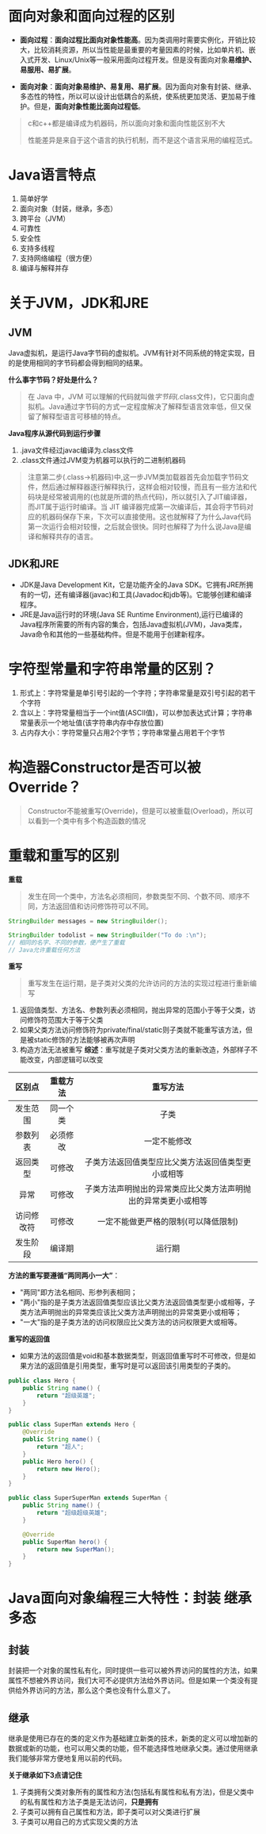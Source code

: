 # 面向对象和面向过程的区别

* **面向过程**：**面向过程比面向对象性能高**。因为类调用时需要实例化，开销比较大，比较消耗资源，所以当性能是最重要的考量因素的时候，比如单片机、嵌入式开发、Linux/Unix等一般采用面向过程开发。但是没有面向对象**易维护、易服用、易扩展**。
  
* **面向对象**：**面向对象易维护、易复用、易扩展**。因为面向对象有封装、继承、多态性的特性，所以可以设计出低耦合的系统，使系统更加灵活、更加易于维护。但是，**面向对象性能比面向过程低**。

> c和c++都是编译成为机器码，所以面向对象和面向性能区别不大
> 
> 性能差异是来自于这个语言的执行机制，而不是这个语言采用的编程范式。

# Java语言特点
1. 简单好学
2. 面向对象（封装，继承，多态）
3. 跨平台（JVM）
4. 可靠性
5. 安全性
6. 支持多线程
7. 支持网络编程（很方便）
8. 编译与解释并存

# 关于JVM，JDK和JRE
## JVM
Java虚拟机，是运行Java字节码的虚拟机。JVM有针对不同系统的特定实现，目的是使用相同的字节码都会得到相同的结果。

**什么事字节码？好处是什么？**
>在 Java 中，JVM 可以理解的代码就叫做*字节码*(.class文件)，它只面向虚拟机。Java通过字节码的方式一定程度解决了解释型语言效率低，但又保留了解释型语言可移植的特点。

**Java程序从源代码到运行步骤**

1. .java文件经过javac编译为.class文件
2. .class文件通过JVM变为机器可以执行的二进制机器码

> 注意第二步(.class->机器码)中,这一步JVM类加载器首先会加载字节码文件，然后通过解释器逐行解释执行，这样会相对较慢，而且有一些方法和代码块是经常被调用的(也就是所谓的热点代码)，所以就引入了JIT编译器，而JIT属于运行时编译。当 JIT 编译器完成第一次编译后，其会将字节码对应的机器码保存下来，下次可以直接使用。这也就解释了为什么Java代码第一次运行会相对较慢，之后就会很快。同时也解释了为什么说Java是编译和解释共存的语言。

## JDK和JRE
* JDK是Java Development Kit，它是功能齐全的Java SDK。它拥有JRE所拥有的一切，还有编译器(javac)和工具(Javadoc和jdb等)。它能够创建和编译程序。
* JRE是Java运行时的环境(Java SE Runtime Environment),运行已编译的Java程序所需要的所有内容的集合，包括Java虚拟机(JVM)，Java类库，Java命令和其他的一些基础构件。但是不能用于创建新程序。

# 字符型常量和字符串常量的区别？
1. 形式上：字符常量是单引号引起的一个字符；字符串常量是双引号引起的若干个字符
2. 含以上：字符常量相当于一个int值(ASCII值)，可以参加表达式计算；字符串常量表示一个地址值(该字符串内存中存放位置)
3. 占内存大小：字符常量只占用2个字节；字符串常量占用若干个字节

# 构造器Constructor是否可以被Override？
> Constructor不能被重写(Override)，但是可以被重载(Overload)，所以可以看到一个类中有多个构造函数的情况

# 重载和重写的区别
**重载**

> 发生在同一个类中，方法名必须相同，参数类型不同、个数不同、顺序不同，方法返回值和访问修饰符可以不同。

``` java
StringBuilder messages = new StringBuilder();

StringBuilder todolist = new StringBuilder("To do :\n");
// 相同的名字、不同的参数，便产生了重载
// Java允许重载任何方法
```

**重写**

> 重写发生在运行期，是子类对父类的允许访问的方法的实现过程进行重新编写
1. 返回值类型、方法名、参数列表必须相同，抛出异常的范围小于等于父类，访问修饰符范围大于等于父类
2. 如果父类方法访问修饰符为private/final/static则子类就不能重写该方法，但是被static修饰的方法能够被再次声明
3. 构造方法无法被重写
**综述**：重写就是子类对父类方法的重新改造，外部样子不能改变，内部逻辑可以改变


|   区别点   | 重载方法 |                            重写方法                            |
| :--------: | :------: | :------------------------------------------------------------: |
|  发生范围  | 同一个类 |                              子类                              |
|  参数列表  | 必须修改 |                          一定不能修改                          |
|  返回类型  |  可修改  |       子类方法返回值类型应比父类方法返回值类型更小或相等       |
|    异常    |  可修改  | 子类方法声明抛出的异常类应比父类方法声明抛出的异常类更小或相等 |
| 访问修改符 |  可修改  |              一定不能做更严格的限制(可以降低限制)              |
|  发生阶段  |  编译期  |                             运行期                             |

**方法的重写要遵循“两同两小一大”**：
* "两同"即方法名相同、形参列表相同；
* "两小"指的是子类方法返回值类型应该比父类方法返回值类型更小或相等，子类方法声明抛出的异常类应该比父类方法声明抛出的异常类更小或相等；
* "一大"指的是子类方法的访问权限应比父类方法的访问权限更大或相等。

**重写的返回值**
* 如果方法的返回值是void和基本数据类型，则返回值重写时不可修改，但是如果方法的返回值是引用类型，重写时是可以返回该引用类型的子类的。

``` java
public class Hero {
    public String name() {
        return "超级英雄";
    }
}

public class SuperMan extends Hero {
    @Override
    public String name() {
        return "超人";
    }
    public Hero hero() {
        return new Hero();
    }
}

public class SuperSuperMan extends SuperMan {
    public String name() {
        return "超级超级英雄";
    }

    @Override
    public SuperMan hero() {
        return new SuperMan();
    }
}
```

# Java面向对象编程三大特性：封装 继承 多态
## 封装
封装把一个对象的属性私有化，同时提供一些可以被外界访问的属性的方法，如果属性不想被外界访问，我们大可不必提供方法给外界访问。但是如果一个类没有提供给外界访问的方法，那么这个类也没有什么意义了。
## 继承
继承是使用已存在的类的定义作为基础建立新类的技术，新类的定义可以增加新的数据或新的功能，也可以用父类的功能，但不能选择性地继承父类。通过使用继承我们能够非常方便地复用以前的代码。

**关于继承如下3点请记住**
1. 子类拥有父类对象所有的属性和方法(包括私有属性和私有方法)，但是父类中的私有属性和方法子类是无法访问，**只是拥有**
2. 子类可以拥有自己属性和方法，即子类可以对父类进行扩展
3. 子类可以用自己的方式实现父类的方法